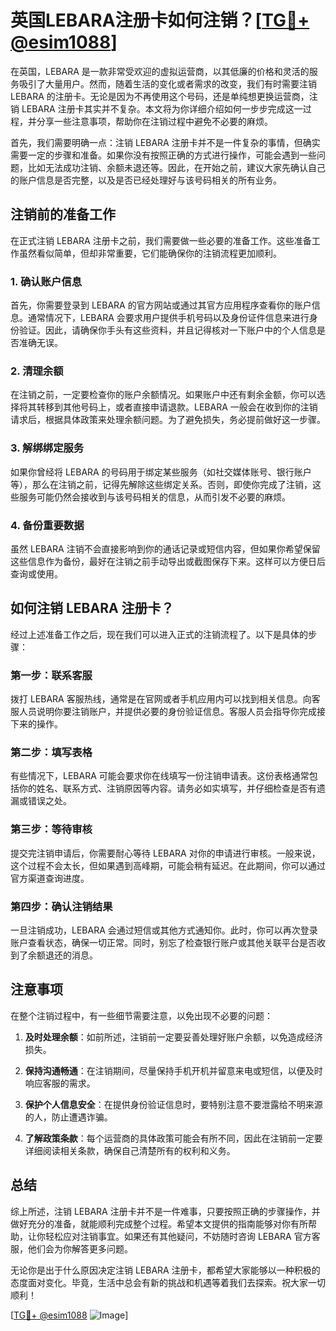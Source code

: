 # 英国LEBARA注册卡如何注销？[[TG💪+ @esim1088](https://t.me/s/esim1088)]

在英国，LEBARA 是一款非常受欢迎的虚拟运营商，以其低廉的价格和灵活的服务吸引了大量用户。然而，随着生活的变化或者需求的改变，我们有时需要注销 LEBARA 的注册卡。无论是因为不再使用这个号码，还是单纯想更换运营商，注销 LEBARA 注册卡其实并不复杂。本文将为你详细介绍如何一步步完成这一过程，并分享一些注意事项，帮助你在注销过程中避免不必要的麻烦。

首先，我们需要明确一点：注销 LEBARA 注册卡并不是一件复杂的事情，但确实需要一定的步骤和准备。如果你没有按照正确的方式进行操作，可能会遇到一些问题，比如无法成功注销、余额未退还等。因此，在开始之前，建议大家先确认自己的账户信息是否完整，以及是否已经处理好与该号码相关的所有业务。

## 注销前的准备工作

在正式注销 LEBARA 注册卡之前，我们需要做一些必要的准备工作。这些准备工作虽然看似简单，但却非常重要，它们能确保你的注销流程更加顺利。

### 1. 确认账户信息

首先，你需要登录到 LEBARA 的官方网站或通过其官方应用程序查看你的账户信息。通常情况下，LEBARA 会要求用户提供手机号码以及身份证件信息来进行身份验证。因此，请确保你手头有这些资料，并且记得核对一下账户中的个人信息是否准确无误。

### 2. 清理余额

在注销之前，一定要检查你的账户余额情况。如果账户中还有剩余金额，你可以选择将其转移到其他号码上，或者直接申请退款。LEBARA 一般会在收到你的注销请求后，根据具体政策来处理余额问题。为了避免损失，务必提前做好这一步骤。

### 3. 解绑绑定服务

如果你曾经将 LEBARA 的号码用于绑定某些服务（如社交媒体账号、银行账户等），那么在注销之前，记得先解除这些绑定关系。否则，即使你完成了注销，这些服务可能仍然会接收到与该号码相关的信息，从而引发不必要的麻烦。

### 4. 备份重要数据

虽然 LEBARA 注销不会直接影响到你的通话记录或短信内容，但如果你希望保留这些信息作为备份，最好在注销之前手动导出或截图保存下来。这样可以方便日后查询或使用。

## 如何注销 LEBARA 注册卡？

经过上述准备工作之后，现在我们可以进入正式的注销流程了。以下是具体的步骤：

### 第一步：联系客服

拨打 LEBARA 客服热线，通常是在官网或者手机应用内可以找到相关信息。向客服人员说明你要注销账户，并提供必要的身份验证信息。客服人员会指导你完成接下来的操作。

### 第二步：填写表格

有些情况下，LEBARA 可能会要求你在线填写一份注销申请表。这份表格通常包括你的姓名、联系方式、注销原因等内容。请务必如实填写，并仔细检查是否有遗漏或错误之处。

### 第三步：等待审核

提交完注销申请后，你需要耐心等待 LEBARA 对你的申请进行审核。一般来说，这个过程不会太长，但如果遇到高峰期，可能会稍有延迟。在此期间，你可以通过官方渠道查询进度。

### 第四步：确认注销结果

一旦注销成功，LEBARA 会通过短信或其他方式通知你。此时，你可以再次登录账户查看状态，确保一切正常。同时，别忘了检查银行账户或其他关联平台是否收到了余额退还的消息。

## 注意事项

在整个注销过程中，有一些细节需要注意，以免出现不必要的问题：

1. **及时处理余额**：如前所述，注销前一定要妥善处理好账户余额，以免造成经济损失。
   
2. **保持沟通畅通**：在注销期间，尽量保持手机开机并留意来电或短信，以便及时响应客服的需求。

3. **保护个人信息安全**：在提供身份验证信息时，要特别注意不要泄露给不明来源的人，防止遭遇诈骗。

4. **了解政策条款**：每个运营商的具体政策可能会有所不同，因此在注销前一定要详细阅读相关条款，确保自己清楚所有的权利和义务。

## 总结

综上所述，注销 LEBARA 注册卡并不是一件难事，只要按照正确的步骤操作，并做好充分的准备，就能顺利完成整个过程。希望本文提供的指南能够对你有所帮助，让你轻松应对注销事宜。如果还有其他疑问，不妨随时咨询 LEBARA 官方客服，他们会为你解答更多问题。

无论你是出于什么原因决定注销 LEBARA 注册卡，都希望大家能够以一种积极的态度面对变化。毕竟，生活中总会有新的挑战和机遇等着我们去探索。祝大家一切顺利！

[[TG💪+ @esim1088](https://t.me/s/esim1088) ![Image](https://i.postimg.cc/4NQfJmqS/Snipaste-2025-05-13-00-14-12.png)]